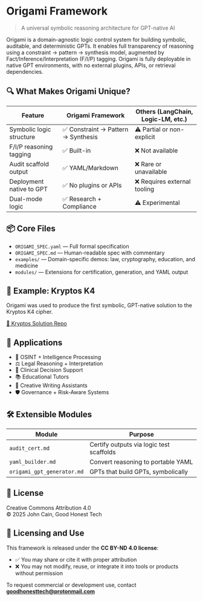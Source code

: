 # Origami Framework

> A universal symbolic reasoning architecture for GPT-native AI

Origami is a domain-agnostic logic control system for building symbolic, auditable, and deterministic GPTs. It enables full transparency of reasoning using a constraint → pattern → synthesis model, augmented by Fact/Inference/Interpretation (F/I/P) tagging. Origami is fully deployable in native GPT environments, with no external plugins, APIs, or retrieval dependencies.

## 🔍 What Makes Origami Unique?

| Feature                  | Origami Framework          | Others (LangChain, Logic-LM, etc.) |
|--------------------------|-----------------------------|-------------------------------------|
| Symbolic logic structure | ✅ Constraint → Pattern → Synthesis | ⚠️ Partial or non-explicit         |
| F/I/P reasoning tagging  | ✅ Built-in                | ❌ Not available                    |
| Audit scaffold output    | ✅ YAML/Markdown          | ❌ Rare or unavailable              |
| Deployment native to GPT| ✅ No plugins or APIs     | ❌ Requires external tooling        |
| Dual-mode logic          | ✅ Research + Compliance  | ⚠️ Experimental                     |

## 📦 Core Files

- `ORIGAMI_SPEC.yaml` — Full formal specification
- `ORIGAMI_SPEC.md` — Human-readable spec with commentary
- `examples/` — Domain-specific demos: law, cryptography, education, and medicine
- `modules/` — Extensions for certification, generation, and YAML output

## 🧪 Example: Kryptos K4

Origami was used to produce the first symbolic, GPT-native solution to the Kryptos K4 cipher.

[🔗 Kryptos Solution Repo](https://github.com/TheCee/origami-kryptos-solution)

## 🔧 Applications

- 🧠 OSINT + Intelligence Processing  
- ⚖️ Legal Reasoning + Interpretation  
- 🧬 Clinical Decision Support  
- 📚 Educational Tutors  
- 🎨 Creative Writing Assistants  
- 🛡️ Governance + Risk-Aware Systems

## 🛠️ Extensible Modules

| Module               | Purpose                                 |
|----------------------|------------------------------------------|
| `audit_cert.md`      | Certify outputs via logic test scaffolds |
| `yaml_builder.md`    | Convert reasoning to portable YAML       |
| `origami_gpt_generator.md` | GPTs that build GPTs, symbolically   |

## 🧾 License

Creative Commons Attribution 4.0  
© 2025 John Cain, Good Honest Tech

## 📜 Licensing and Use

This framework is released under the **CC BY-ND 4.0 license**:
- ✅ You may share or cite it with proper attribution
- ❌ You may not modify, reuse, or integrate it into tools or products without permission

To request commercial or development use, contact **goodhonesttech@protonmail.com**
